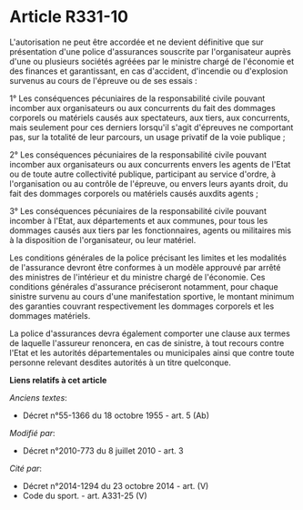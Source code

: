 # Article R331-10

L'autorisation ne peut être accordée et ne devient définitive que sur présentation d'une police d'assurances souscrite par
l'organisateur auprès d'une ou plusieurs sociétés agréées par le ministre chargé de l'économie et des finances et
garantissant, en cas d'accident, d'incendie ou d'explosion survenus au cours de l'épreuve ou de ses essais :

1° Les conséquences pécuniaires de la responsabilité civile pouvant incomber aux organisateurs ou aux concurrents du fait des
dommages corporels ou matériels causés aux spectateurs, aux tiers, aux concurrents, mais seulement pour ces derniers
lorsqu'il s'agit d'épreuves ne comportant pas, sur la totalité de leur parcours, un usage privatif de la voie publique ;

2° Les conséquences pécuniaires de la responsabilité civile pouvant incomber aux organisateurs ou aux concurrents envers les
agents de l'Etat ou de toute autre collectivité publique, participant au service d'ordre, à l'organisation ou au contrôle de
l'épreuve, ou envers leurs ayants droit, du fait des dommages corporels ou matériels causés auxdits agents ;

3° Les conséquences pécuniaires de la responsabilité civile pouvant incomber à l'Etat, aux départements et aux communes, pour
tous les dommages causés aux tiers par les fonctionnaires, agents ou militaires mis à la disposition de l'organisateur, ou
leur matériel.

Les conditions générales de la police précisant les limites et les modalités de l'assurance devront être conformes à un
modèle approuvé par arrêté des ministres de l'intérieur et du ministre chargé de l'économie. Ces conditions générales
d'assurance préciseront notamment, pour chaque sinistre survenu au cours d'une manifestation sportive, le montant minimum des
garanties couvrant respectivement les dommages corporels et les dommages matériels.

La police d'assurances devra également comporter une clause aux termes de laquelle l'assureur renoncera, en cas de sinistre,
à tout recours contre l'Etat et les autorités départementales ou municipales ainsi que contre toute personne relevant
desdites autorités à un titre quelconque.

**Liens relatifs à cet article**

_Anciens textes_:

  - Décret n°55-1366 du 18 octobre 1955 - art. 5 (Ab)

_Modifié par_:

  - Décret n°2010-773 du 8 juillet 2010 - art. 3

_Cité par_:

  - Décret n°2014-1294 du 23 octobre 2014 - art. (V)
  - Code du sport. - art. A331-25 (V)
